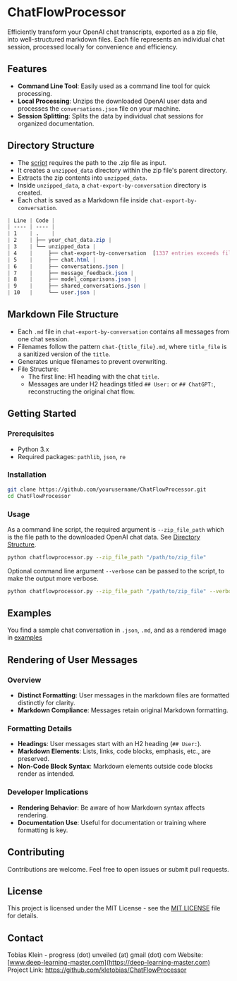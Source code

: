 # ChatFlowProcessor

Efficiently transform your OpenAI chat transcripts, exported as a zip file, into well-structured markdown files. Each file represents an individual chat session, processed locally for convenience and efficiency.

## Features

- **Command Line Tool**: Easily used as a command line tool for quick processing.
- **Local Processing**: Unzips the downloaded OpenAI user data and processes the `conversations.json` file on your machine.
- **Session Splitting**: Splits the data by individual chat sessions for organized documentation.

## Directory Structure

- The [script](script/chatflowprocessor.py) requires the path to the .zip file as input.
- It creates a `unzipped_data` directory within the zip file's parent directory.
- Extracts the zip contents into `unzipped_data`.
- Inside `unzipped_data`, a `chat-export-by-conversation` directory is created.
- Each chat is saved as a Markdown file inside `chat-export-by-conversation`.

```css
| Line | Code |
| ---- | ---- |
| 1    | .    |
| 2    | ├── your_chat_data.zip |
| 3    | └── unzipped_data |
| 4    |     ├── chat-export-by-conversation  [1337 entries exceeds filelimit, not opening dir] |
| 5    |     ├── chat.html |
| 6    |     ├── conversations.json |
| 7    |     ├── message_feedback.json |
| 8    |     ├── model_comparisons.json |
| 9    |     ├── shared_conversations.json |
| 10   |     └── user.json |
```

## Markdown File Structure

- Each `.md` file in `chat-export-by-conversation` contains all messages from one chat session.
- Filenames follow the pattern `chat-{title_file}.md`, where `title_file` is a sanitized version of the `title`.
- Generates unique filenames to prevent overwriting.
- File Structure:
    - The first line: H1 heading with the chat `title`.
    - Messages are under H2 headings titled `## User:` or `## ChatGPT:`, reconstructing the original chat flow.

## Getting Started

### Prerequisites

- Python 3.x
- Required packages: `pathlib`, `json`, `re`

### Installation

```bash
git clone https://github.com/yourusername/ChatFlowProcessor.git
cd ChatFlowProcessor
```

### Usage

As a command line script, the required argument is `--zip_file_path` which is the file path to the downloaded OpenAI chat data. See [Directory Structure](#directory-structure).


```bash
python chatflowprocessor.py --zip_file_path "/path/to/zip_file"
```


Optional command line argument `--verbose` can be passed to the script, to make the output more verbose.


```bash
python chatflowprocessor.py --zip_file_path "/path/to/zip_file" --verbose
```


## Examples

You find a sample chat conversation in `.json`, `.md`, and as a rendered image in [examples](/examples)

## Rendering of User Messages

### Overview

- **Distinct Formatting**: User messages in the markdown files are formatted distinctly for clarity.
- **Markdown Compliance**: Messages retain original Markdown formatting.

### Formatting Details

- **Headings**: User messages start with an H2 heading (`## User:`).
- **Markdown Elements**: Lists, links, code blocks, emphasis, etc., are preserved.
- **Non-Code Block Syntax**: Markdown elements outside code blocks render as intended.

### Developer Implications

- **Rendering Behavior**: Be aware of how Markdown syntax affects rendering.
- **Documentation Use**: Useful for documentation or training where formatting is key.

## Contributing

Contributions are welcome. Feel free to open issues or submit pull requests.

## License

This project is licensed under the MIT License - see the [MIT LICENSE](LICENSE) file for details.

## Contact

Tobias Klein - progress (dot) unveiled (at) gmail (dot) com 
Website: [www.deep-learning-master.com](https://deep-learning-master.com)
Project Link: https://github.com/kletobias/ChatFlowProcessor
